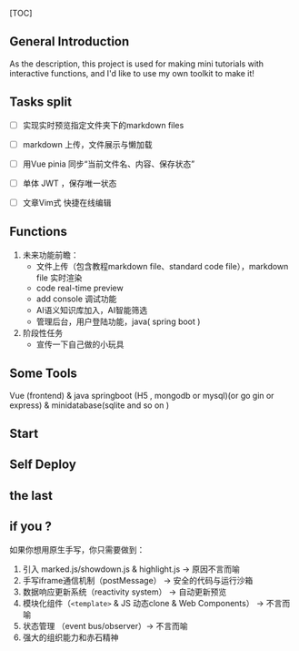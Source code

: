 [TOC]

## General Introduction

As the description, this project is used for making mini tutorials with interactive functions, and I'd like to use my own toolkit to make it!

## Tasks split

- [ ] 实现实时预览指定文件夹下的markdown files
- [ ] markdown 上传，文件展示与懒加载
- [ ] 用Vue pinia 同步“当前文件名、内容、保存状态”
- [ ] 单体 JWT ，保存唯一状态
- [ ] 文章Vim式 快捷在线编辑






## Functions

1. 未来功能前瞻：
   - 文件上传（包含教程markdown file、standard code file），markdown file 实时渲染
   - code real-time preview 
   - add console 调试功能
   - AI语义知识库加入，AI智能筛选
   - 管理后台，用户登陆功能，java( spring boot ) 
2. 阶段性任务
   - 宣传一下自己做的小玩具



## Some Tools

Vue (frontend) & java springboot (H5 , mongodb or mysql)(or go gin or express) & minidatabase(sqlite and so on )

## Start



## Self Deploy



## the last


## if you ?

如果你想用原生手写，你只需要做到：
1. 引入 marked.js/showdown.js & highlight.js -> 原因不言而喻
2. 手写iframe通信机制（postMessage） -> 安全的代码与运行沙箱
3. 数据响应更新系统（reactivity system） -> 自动更新预览
4. 模块化组件（`<template>` & JS 动态clone & Web Components） -> 不言而喻
5. 状态管理 （event bus/observer）-> 不言而喻
6. 强大的组织能力和赤石精神
